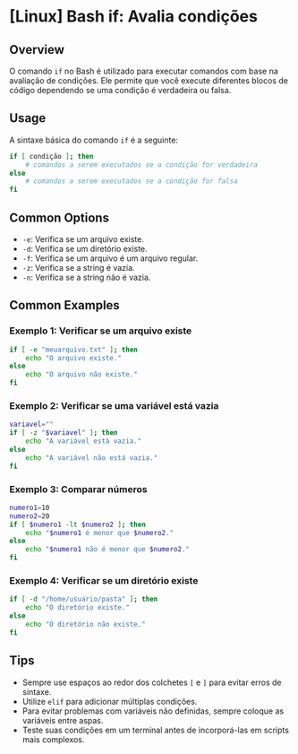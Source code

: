 # [Linux] Bash if: Avalia condições

## Overview
O comando `if` no Bash é utilizado para executar comandos com base na avaliação de condições. Ele permite que você execute diferentes blocos de código dependendo se uma condição é verdadeira ou falsa.

## Usage
A sintaxe básica do comando `if` é a seguinte:

```bash
if [ condição ]; then
    # comandos a serem executados se a condição for verdadeira
else
    # comandos a serem executados se a condição for falsa
fi
```

## Common Options
- `-e`: Verifica se um arquivo existe.
- `-d`: Verifica se um diretório existe.
- `-f`: Verifica se um arquivo é um arquivo regular.
- `-z`: Verifica se a string é vazia.
- `-n`: Verifica se a string não é vazia.

## Common Examples

### Exemplo 1: Verificar se um arquivo existe
```bash
if [ -e "meuarquivo.txt" ]; then
    echo "O arquivo existe."
else
    echo "O arquivo não existe."
fi
```

### Exemplo 2: Verificar se uma variável está vazia
```bash
variavel=""
if [ -z "$variavel" ]; then
    echo "A variável está vazia."
else
    echo "A variável não está vazia."
fi
```

### Exemplo 3: Comparar números
```bash
numero1=10
numero2=20
if [ $numero1 -lt $numero2 ]; then
    echo "$numero1 é menor que $numero2."
else
    echo "$numero1 não é menor que $numero2."
fi
```

### Exemplo 4: Verificar se um diretório existe
```bash
if [ -d "/home/usuario/pasta" ]; then
    echo "O diretório existe."
else
    echo "O diretório não existe."
fi
```

## Tips
- Sempre use espaços ao redor dos colchetes `[` e `]` para evitar erros de sintaxe.
- Utilize `elif` para adicionar múltiplas condições.
- Para evitar problemas com variáveis não definidas, sempre coloque as variáveis entre aspas.
- Teste suas condições em um terminal antes de incorporá-las em scripts mais complexos.